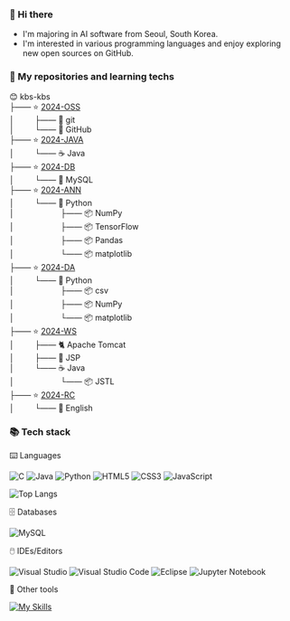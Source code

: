 ### 👋 Hi there

- I'm majoring in AI software from Seoul, South Korea.
- I'm interested in various programming languages
and enjoy exploring new open sources on GitHub.      

### 🍱 My repositories and learning techs    

😊 kbs-kbs      
**├**&mdash;&mdash; ⭐ [2024-OSS](https://github.com/kbs-kbs/2024-OSS)    
**│** &emsp;&emsp; **├**&mdash;&mdash; 🔱 git   
**│** &emsp;&emsp; **└**&mdash;&mdash; 🐙 GitHub   
**├**&mdash;&mdash; ⭐ [2024-JAVA](https://github.com/kbs-kbs/2024-JAVA)   
**│** &emsp;&emsp; **└**&mdash;&mdash; ☕ Java    
**├**&mdash;&mdash; ⭐ [2024-DB](https://github.com/kbs-kbs/2024-DB)   
**│** &emsp;&emsp; **└**&mdash;&mdash; 🐬 MySQL   
**├**&mdash;&mdash; ⭐ [2024-ANN](https://github.com/kbs-kbs/2024-ANN)   
**│** &emsp;&emsp; **└**&mdash;&mdash; 🐍 Python        
**│** &emsp;&emsp; &emsp;&emsp;&emsp; **├**&mdash;&mdash; 📦 NumPy     
**│** &emsp;&emsp; &emsp;&emsp;&emsp; **├**&mdash;&mdash; 📦 TensorFlow     
**│** &emsp;&emsp; &emsp;&emsp;&emsp; **├**&mdash;&mdash; 📦 Pandas   
**│** &emsp;&emsp; &emsp;&emsp;&emsp; **└**&mdash;&mdash; 📦 matplotlib   
**├**&mdash;&mdash; ⭐ [2024-DA](https://github.com/kbs-kbs/2024-DA)   
**│** &emsp;&emsp; **└**&mdash;&mdash; 🐍 Python  
**│** &emsp;&emsp; &emsp;&emsp;&emsp; **├**&mdash;&mdash; 📦 csv           
**│** &emsp;&emsp; &emsp;&emsp;&emsp; **├**&mdash;&mdash; 📦 NumPy           
**│** &emsp;&emsp; &emsp;&emsp;&emsp; **└**&mdash;&mdash; 📦 matplotlib      
**├**&mdash;&mdash; ⭐ [2024-WS](https://github.com/kbs-kbs/2024-WS)   
**│** &emsp;&emsp; **├**&mdash;&mdash; 🐈 Apache Tomcat   
**│** &emsp;&emsp; **├**&mdash;&mdash; 🔄 JSP   
**│** &emsp;&emsp; **└**&mdash;&mdash; ☕ Java    
**│** &emsp;&emsp; &emsp;&emsp;&emsp; **└**&mdash;&mdash; 📦 JSTL   
**├**&mdash;&mdash; ⭐ [2024-RC](https://github.com/kbs-kbs/2024-RC)   
**│** &emsp;&emsp; **└**&mdash;&mdash; 🍔 English     

### 📚 Tech stack
⌨️ Languages

![C](https://img.shields.io/badge/c-%2300599C.svg?style=for-the-badge&logo=c&logoColor=white)
![Java](https://img.shields.io/badge/java-%23ED8B00.svg?style=for-the-badge&logo=openjdk&logoColor=white)
![Python](https://img.shields.io/badge/python-3670A0?style=for-the-badge&logo=python&logoColor=ffdd54)
![HTML5](https://img.shields.io/badge/html5-%23E34F26.svg?style=for-the-badge&logo=html5&logoColor=white)
![CSS3](https://img.shields.io/badge/css3-%231572B6.svg?style=for-the-badge&logo=css3&logoColor=white)
![JavaScript](https://img.shields.io/badge/javascript-%23323330.svg?style=for-the-badge&logo=javascript&logoColor=%23F7DF1E)
   
![Top Langs](https://github-readme-stats.vercel.app/api/top-langs/?username=kbs-kbs&layout=compact)

🗄️ Databases

![MySQL](https://img.shields.io/badge/mysql-4479A1.svg?style=for-the-badge&logo=mysql&logoColor=white)

🖱️ IDEs/Editors

![Visual Studio](https://img.shields.io/badge/Visual%20Studio-5C2D91.svg?style=for-the-badge&logo=visual-studio&logoColor=white)
![Visual Studio Code](https://img.shields.io/badge/Visual%20Studio%20Code-0078d7.svg?style=for-the-badge&logo=visual-studio-code&logoColor=white)
![Eclipse](https://img.shields.io/badge/Eclipse-FE7A16.svg?style=for-the-badge&logo=Eclipse&logoColor=white)
![Jupyter Notebook](https://img.shields.io/badge/jupyter-%23FA0F00.svg?style=for-the-badge&logo=jupyter&logoColor=white)

🧰 Other tools

[![My Skills](https://skillicons.dev/icons?i=git,github,figma)](https://skillicons.dev)



